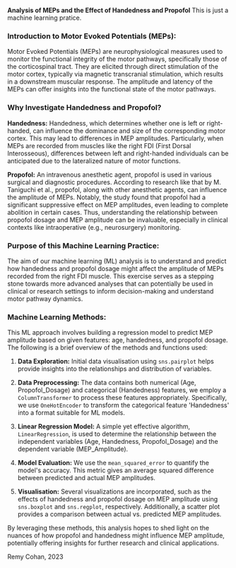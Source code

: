 **Analysis of MEPs and the Effect of Handedness and Propofol**
This is just a machine learning pratice. 

### Introduction to Motor Evoked Potentials (MEPs):

Motor Evoked Potentials (MEPs) are neurophysiological measures used to monitor the functional integrity of the motor pathways, specifically those of the corticospinal tract. They are elicited through direct stimulation of the motor cortex, typically via magnetic transcranial stimulation, which results in a downstream muscular response. The amplitude and latency of the MEPs can offer insights into the functional state of the motor pathways.

### Why Investigate Handedness and Propofol?

**Handedness:** Handedness, which determines whether one is left or right-handed, can influence the dominance and size of the corresponding motor cortex. This may lead to differences in MEP amplitudes. Particularly, when MEPs are recorded from muscles like the right FDI (First Dorsal Interosseous), differences between left and right-handed individuals can be anticipated due to the lateralized nature of motor functions.

**Propofol:** An intravenous anesthetic agent, propofol is used in various surgical and diagnostic procedures. According to research like that by M. Taniguchi et al., propofol, along with other anesthetic agents, can influence the amplitude of MEPs. Notably, the study found that propofol had a significant suppressive effect on MEP amplitudes, even leading to complete abolition in certain cases. Thus, understanding the relationship between propofol dosage and MEP amplitude can be invaluable, especially in clinical contexts like intraoperative (e.g., neurosurgery) monitoring.

### Purpose of this Machine Learning Practice:

The aim of our machine learning (ML) analysis is to understand and predict how handedness and propofol dosage might affect the amplitude of MEPs recorded from the right FDI muscle. This exercise serves as a stepping stone towards more advanced analyses that can potentially be used in clinical or research settings to inform decision-making and understand motor pathway dynamics.

### Machine Learning Methods:

This ML approach involves building a regression model to predict MEP amplitude based on given features: age, handedness, and propofol dosage. The following is a brief overview of the methods and functions used:

1. **Data Exploration:** Initial data visualisation using `sns.pairplot` helps provide insights into the relationships and distribution of variables.

2. **Data Preprocessing:** The data contains both numerical (Age, Propofol_Dosage) and categorical (Handedness) features, we employ a `ColumnTransformer` to process these features appropriately. Specifically, we use `OneHotEncoder` to transform the categorical feature 'Handedness' into a format suitable for ML models.

3. **Linear Regression Model:** A simple yet effective algorithm, `LinearRegression`, is used to determine the relationship between the independent variables (Age, Handedness, Propofol_Dosage) and the dependent variable (MEP_Amplitude).

4. **Model Evaluation:** We use the `mean_squared_error` to quantify the model's accuracy. This metric gives an average squared difference between predicted and actual MEP amplitudes.

5. **Visualisation:** Several visualizations are incorporated, such as the effects of handedness and propofol dosage on MEP amplitude using `sns.boxplot` and `sns.regplot`, respectively. Additionally, a scatter plot provides a comparison between actual vs. predicted MEP amplitudes.

By leveraging these methods, this analysis hopes to shed light on the nuances of how propofol and handedness might influence MEP amplitude, potentially offering insights for further research and clinical applications.

Remy Cohan, 2023
